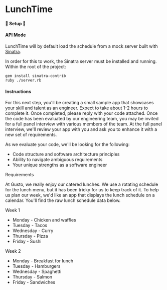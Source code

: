 # LunchTime

#### 📀 Setup 📀

#### API Mode

LunchTime will by default load the schedule from a mock server built with [Sinatra](http://sinatrarb.com/).

In order for this to work, the Sinatra server must be installed and running. Within the root of the project:

```
gem install sinatra-contrib
ruby ./server.rb
```

#### Instructions

For this next step, you'll be creating a small sample app that showcases your skill and talent as an engineer. Expect
to take about 1-2 hours to complete it. Once completed, please reply with your code attached. Once the code has been
evaluated by our engineering team, you may be invited for a full panel interview with various members of the team. At
the full panel interview, we'll review your app with you and ask you to enhance it with a new set of requirements.

As we evaluate your code, we'll be looking for the following:

- Code structure and software architecture principles
- Ability to navigate ambiguous requirements
- Your unique strengths as a software engineer

Requirements

At Gusto, we really enjoy our catered lunches. We use a rotating schedule for the lunch menu, but it has been tricky
for us to keep track of it. To help us plan our week, we'd like an app that displays the lunch schedule on a calendar.
You'll find the raw lunch schedule data below.

Week 1
- Monday - Chicken and waffles
- Tuesday - Tacos
- Wednesday - Curry
- Thursday - Pizza
- Friday - Sushi

Week 2
- Monday - Breakfast for lunch
- Tuesday - Hamburgers
- Wednesday - Spaghetti
- Thursday - Salmon
- Friday - Sandwiches 